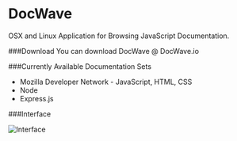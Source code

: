 # DocWave 
OSX and Linux Application for Browsing JavaScript Documentation.

###Download
You can download DocWave @ DocWave.io

###Currently Available Documentation Sets
* Mozilla Developer Network - JavaScript, HTML, CSS
* Node
* Express.js


###Interface

![Interface](http://docwave.io/img/screenshots/docwave_in_action.jpg)

